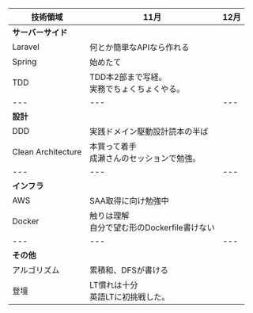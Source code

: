 |技術領域|11月|12月|
|---|---|---|
|**サーバーサイド**|
|Laravel|何とか簡単なAPIなら作れる|
|Spring|始めたて|
|TDD|TDD本2部まで写経。<br>実務でちょくちょくやる。|
|---|---|---|
|**設計**|
|DDD|実践ドメイン駆動設計読本の半ば|
|Clean Architecture|本買って着手<br>成瀬さんのセッションで勉強。|
|---|---|---|
|**インフラ**|
|AWS|SAA取得に向け勉強中|
|Docker|触りは理解<br>自分で望む形のDockerfile書けない|
|---|---|---|
|**その他**|
|アルゴリズム|累積和、DFSが書ける|
|登壇|LT慣れは十分<br>英語LTに初挑戦した。|


